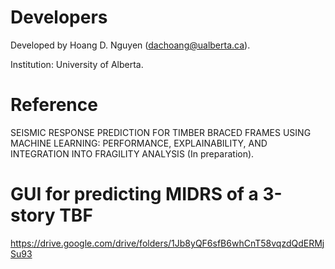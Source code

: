 # Developers

Developed by Hoang D. Nguyen (dachoang@ualberta.ca). 

Institution: University of Alberta.

# Reference

SEISMIC RESPONSE PREDICTION FOR TIMBER BRACED FRAMES USING MACHINE LEARNING: PERFORMANCE, EXPLAINABILITY, AND INTEGRATION INTO FRAGILITY ANALYSIS (In preparation).

# GUI for predicting MIDRS of a 3-story TBF

https://drive.google.com/drive/folders/1Jb8yQF6sfB6whCnT58vqzdQdERMjSu93
